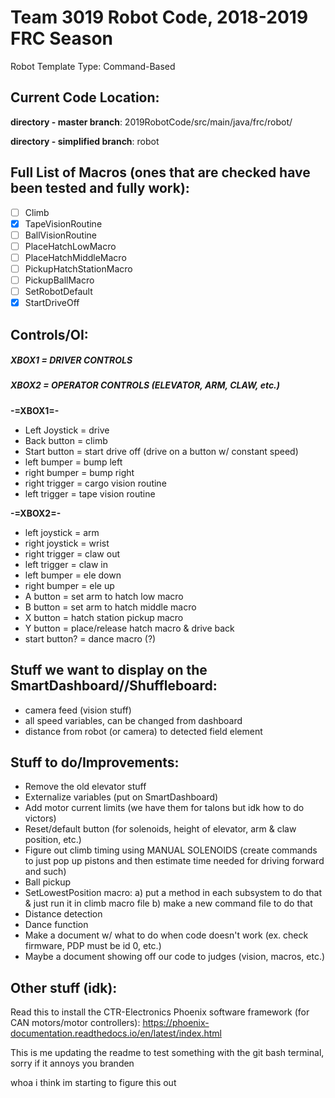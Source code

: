 # Team 3019 Robot Code, 2018-2019 FRC Season
Robot Template Type: Command-Based
 
## Current Code Location:
**directory - master branch**: 2019RobotCode/src/main/java/frc/robot/

**directory - simplified branch**: robot

## Full List of Macros (ones that are checked have been tested and fully work):
- [ ] Climb
- [x] TapeVisionRoutine
- [ ] BallVisionRoutine
- [ ] PlaceHatchLowMacro
- [ ] PlaceHatchMiddleMacro
- [ ] PickupHatchStationMacro
- [ ] PickupBallMacro
- [ ] SetRobotDefault
- [x] StartDriveOff

## Controls/OI:
##### XBOX1 = DRIVER CONTROLS
##### XBOX2 = OPERATOR CONTROLS (ELEVATOR, ARM, CLAW, etc.)

**-=XBOX1=-**
 
- Left Joystick = drive
- Back button = climb
- Start button = start drive off (drive on a button w/ constant speed)
- left bumper = bump left
- right bumper = bump right
- right trigger = cargo vision routine
- left trigger = tape vision routine
 
**-=XBOX2=-**
 
- left joystick = arm
- right joystick = wrist
- right trigger = claw out
- left trigger = claw in
- left bumper = ele down
- right bumper = ele up
- A button = set arm to hatch low macro
- B button = set arm to hatch middle macro
- X button = hatch station pickup macro
- Y button = place/release hatch macro & drive back
- start button? = dance macro (?)

## Stuff we want to display on the SmartDashboard//Shuffleboard:
- camera feed (vision stuff) 
- all speed variables, can be changed from dashboard
- distance from robot (or camera) to detected field element

## Stuff to do/Improvements:
- Remove the old elevator stuff
- Externalize variables (put on SmartDashboard)
- Add motor current limits (we have them for talons but idk how to do victors)
- Reset/default button (for solenoids, height of elevator, arm & claw position, etc.)
- Figure out climb timing using MANUAL SOLENOIDS (create commands to just pop up pistons and then estimate time needed for driving forward and such)
- Ball pickup
- SetLowestPosition macro:
   a) put a method in each subsystem to do that & just run it in climb macro file
   b) make a new command file to do that
- Distance detection
- Dance function
- Make a document w/ what to do when code doesn't work (ex. check firmware, PDP must be id 0, etc.)
- Maybe a document showing off our code to judges (vision, macros, etc.)

## Other stuff (idk):
Read this to install the CTR-Electronics Phoenix software framework (for CAN motors/motor controllers):
https://phoenix-documentation.readthedocs.io/en/latest/index.html

This is me updating the readme to test something with the git bash terminal, sorry if it annoys you branden

whoa i think im starting to figure this out

